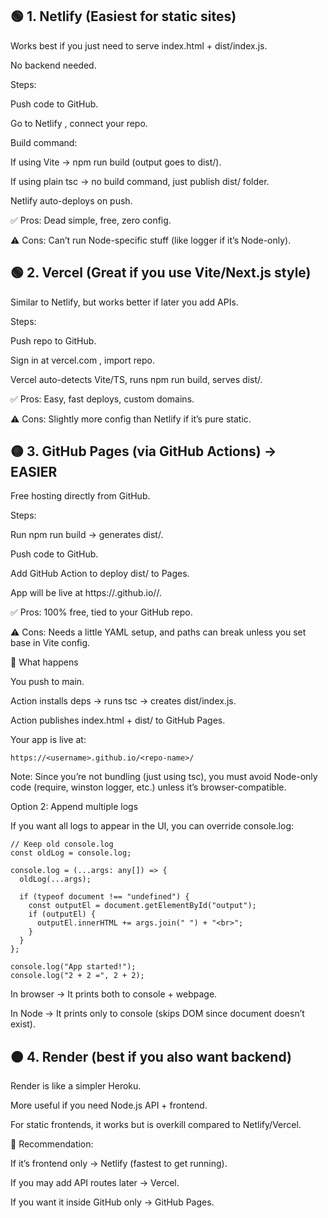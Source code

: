 ## 🟢 1. Netlify (Easiest for static sites)

Works best if you just need to serve index.html + dist/index.js.

No backend needed.

Steps:

Push code to GitHub.

Go to Netlify
, connect your repo.

Build command:

If using Vite → npm run build (output goes to dist/).

If using plain tsc → no build command, just publish dist/ folder.

Netlify auto-deploys on push.

✅ Pros: Dead simple, free, zero config.

⚠️ Cons: Can’t run Node-specific stuff (like logger if it’s Node-only).

## 🟢 2. Vercel (Great if you use Vite/Next.js style)

Similar to Netlify, but works better if later you add APIs.

Steps:

Push repo to GitHub.

Sign in at vercel.com
, import repo.

Vercel auto-detects Vite/TS, runs npm run build, serves dist/.

✅ Pros: Easy, fast deploys, custom domains.

⚠️ Cons: Slightly more config than Netlify if it’s pure static.

##  🟡 3. GitHub Pages (via GitHub Actions) -> EASIER

Free hosting directly from GitHub.

Steps:

Run npm run build → generates dist/.

Push code to GitHub.

Add GitHub Action to deploy dist/ to Pages.

App will be live at https://<username>.github.io/<repo-name>/.

✅ Pros: 100% free, tied to your GitHub repo.

⚠️ Cons: Needs a little YAML setup, and paths can break unless you set base in Vite config.

🚀 What happens

You push to main.

Action installs deps → runs tsc → creates dist/index.js.

Action publishes index.html + dist/ to GitHub Pages.

Your app is live at:
```
https://<username>.github.io/<repo-name>/
```
Note: Since you’re not bundling (just using tsc), you must avoid Node-only code (require, winston logger, etc.) unless it’s browser-compatible.

Option 2: Append multiple logs

If you want all logs to appear in the UI, you can override console.log:
```
// Keep old console.log
const oldLog = console.log;

console.log = (...args: any[]) => {
  oldLog(...args);

  if (typeof document !== "undefined") {
    const outputEl = document.getElementById("output");
    if (outputEl) {
      outputEl.innerHTML += args.join(" ") + "<br>";
    }
  }
};

console.log("App started!");
console.log("2 + 2 =", 2 + 2);

```
In browser → It prints both to console + webpage.

In Node → It prints only to console (skips DOM since document doesn’t exist).
##  🟠 4. Render (best if you also want backend)

Render is like a simpler Heroku.

More useful if you need Node.js API + frontend.

For static frontends, it works but is overkill compared to Netlify/Vercel.

🔑 Recommendation:

If it’s frontend only → Netlify (fastest to get running).

If you may add API routes later → Vercel.

If you want it inside GitHub only → GitHub Pages.